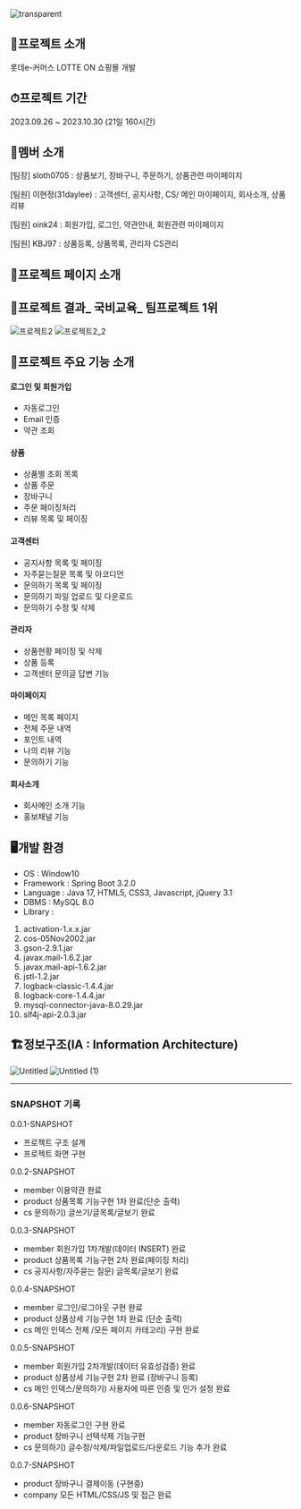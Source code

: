 ![transparent](https://capsule-render.vercel.app/api?type=transparent&fontColor=FF0000&text=LotteON&height=150&fontSize=60&desc=%20프로젝트&descAlignY=75&descAlign=60)

## 🛒프로젝트 소개
롯데e-커머스 LOTTE ON 쇼핑몰 개발


## ⏱프로젝트 기간
2023.09.26 ~ 2023.10.30 (21일 160시간)


## 👫멤버 소개
[팀장] sloth0705 : 상품보기, 장바구니, 주문하기, 상품관련 마이페이지

[팀원] 이현정(31daylee) : 고객센터, 공지사항, CS/ 메인 마이페이지, 회사소개, 상품리뷰

[팀원] oink24 : 회원가입, 로그인, 약관안내, 회원관련 마이페이지

[팀원] KBJ97 : 상품등록, 상품목록, 관리자 CS관리

## 🌟프로젝트 페이지 소개

## 🎱프로젝트 결과_ 국비교육_ 팀프로젝트 1위 
![프로젝트2](https://github.com/31daylee/LotteON2/assets/136422529/6bd803ac-2a62-4375-aa5c-2e9dcf159431)
![프로젝트2_2](https://github.com/31daylee/LotteON2/assets/136422529/4e2af867-6c38-4b0d-9160-298c482048e2)

## 🌝프로젝트 주요 기능 소개 
#### 로그인 및 회원가입
- 자동로그인
- Email 인증
- 약관 조회
#### 상품
- 상품별 조회 목록
- 상품 주문
- 장바구니
- 주문 페이징처리
- 리뷰 목록 및 페이징
#### 고객센터
- 공지사항 목록 및 페이징
- 자주묻는질문 목록 및 아코디언
- 문의하기 목록 및 페이징
- 문의하기 파일 업로드 및 다운로드
- 문의하기 수정 및 삭제 
#### 관리자
- 상품현황 페이징 및 삭제
- 상품 등록
- 고객센터 문의글 답변 기능
#### 마이페이지
- 메인 목록 페이지
- 전체 주문 내역 
- 포인트 내역
- 나의 리뷰 기능
- 문의하기 기능
#### 회사소개
- 회사메인 소개 기능
- 홍보채널 기능


## 🖥개발 환경
- OS : Window10
- Framework : Spring Boot 3.2.0
- Language : Java 17, HTML5, CSS3, Javascript, jQuery 3.1
- DBMS : MySQL 8.0
- Library :
 1. activation-1.x.x.jar
 2. cos-05Nov2002.jar
 3. gson-2.9.1.jar
 4. javax.mail-1.6.2.jar
 5. javax.mail-api-1.6.2.jar
 6. jstl-1.2.jar
 7. logback-classic-1.4.4.jar
 8. logback-core-1.4.4.jar
 9. mysql-connector-java-8.0.29.jar
 10. slf4j-api-2.0.3.jar

## 🏗정보구조(IA : Information Architecture)
![Untitled](https://github.com/31daylee/LotteON2/assets/136422529/bd116eaa-64f3-4224-804b-c264d83e5ba8)
![Untitled (1)](https://github.com/31daylee/LotteON2/assets/136422529/7a73984a-8659-4047-bd63-ce6e85296d1e)

----
### SNAPSHOT 기록 


0.0.1-SNAPSHOT
 - 프로젝트 구조 설계
 - 프로젝트 화면 구현

0.0.2-SNAPSHOT
 - member 이용약관 완료
 - product 상품목록 기능구현 1차 완료(단순 출력)
 - cs 문의하기) 글쓰기/글목록/글보기 완료

0.0.3-SNAPSHOT
 - member 회원가입 1차개발(데이터 INSERT) 완료
 - product 상품목록 기능구현 2차 완료(페이징 처리)
 - cs 공지사항/자주묻는 질문) 글목록/글보기 완료

0.0.4-SNAPSHOT
 - member 로그인/로그아웃 구현 완료
 - product 상품상세 기능구현 1차 완료 (단순 출력)
 - cs 메인 인덱스 전체 /모든 페이지 카테고리) 구현 완료

0.0.5-SNAPSHOT
 - member 회원가입 2차개발(데이터 유효성검증) 완료
 - product 상품상세 기능구현 2차 완료 (장바구니 등록)
 - cs 메인 인덱스/문의하기) 사용자에 따른 인증 및 인가 설정 완료

0.0.6-SNAPSHOT
 - member 자동로그인 구현 완료
 - product 장바구니 선택삭제 기능구현
 - cs 문의하기) 글수정/삭제/파일업로드/다운로드 기능 추가 완료

0.0.7-SNAPSHOT
 - product 장바구니 결제이동 (구현중)
 - company 모든 HTML/CSS/JS 및 접근 완료 
